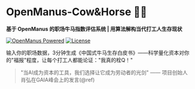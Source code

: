# OpenManus-Cow&Horse 🐂🏇  
**基于 OpenManus 的职场牛马指数评估系统 | 用算法解构当代打工人生存现状**

[![OpenManus Powered](https://img.shields.io/badge/OpenManus-牛马改造者-blue)](https://github.com/openmanus) 
[![License](https://img.shields.io/badge/礼仪条款-Apache%202.0%20+%20社会公益限制-orange)](LICENSE)

输入你的职场数据，3分钟生成《中国式牛马生存白皮书》——科学量化资本对你的"福报"程度，让每个打工人都能论证："我真的栓Q！"

> "当AI成为资本的工具，我们选择让它成为劳动者的光剑" —— 项目创始人肖弘在GAIA峰会上的发言(@ref)
